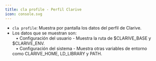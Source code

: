 ```yaml
---
title: cla profile - Perfil Clarive
icon: console.svg
---
```

* `cla profile`: Muestra por pantalla los datos del perfil de Clarive.
* Los datos que se muestran son: <br />
&nbsp; &nbsp;• Configuración del usuario - Muestra la ruta de $CLARIVE_BASE y $CLARIVE_ENV. <br />
&nbsp; &nbsp;• Configuración del sistema - Muestra otras variables de entorno como CLARIVE_HOME, LD_LIBRARY y PATH.
